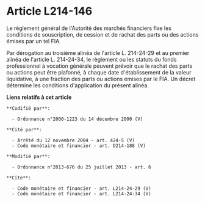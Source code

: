 # Article L214-146

Le règlement général de l'Autorité des marchés financiers fixe les conditions de souscription, de cession et de rachat des
parts ou des actions émises par un tel FIA. 

Par dérogation au troisième alinéa de l'article L. 214-24-29 et au premier alinéa de l'article L. 214-24-34, le règlement ou
les statuts du fonds professionnel à vocation générale peuvent prévoir que le rachat des parts ou actions peut être plafonné,
à chaque date d'établissement de la valeur liquidative, à une fraction des parts ou actions émises par le FIA. Un décret
détermine les conditions d'application du présent alinéa.

**Liens relatifs à cet article**

	**Codifié par**:

	  - Ordonnance n°2000-1223 du 14 décembre 2000 (V)

	**Cité par**:

	  - Arrêté du 12 novembre 2004 - art. 424-5 (V)
	  - Code monétaire et financier - art. D214-188 (V)

	**Modifié par**:

	  - Ordonnance n°2013-676 du 25 juillet 2013 - art. 6

	**Cite**:

	  - Code monétaire et financier - art. L214-24-29 (V)
	  - Code monétaire et financier - art. L214-24-34 (V)

